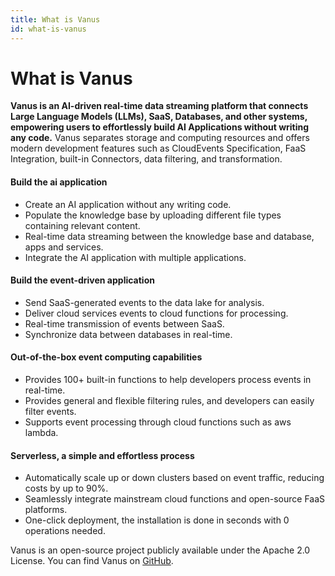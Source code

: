 ```yaml
---
title: What is Vanus
id: what-is-vanus
---
```


# What is Vanus

**Vanus is an AI-driven real-time data streaming platform that connects Large Language Models (LLMs), SaaS, Databases, and other systems, empowering users to effortlessly build AI Applications without writing any code.** Vanus separates storage and computing resources and offers modern development features such as CloudEvents Specification, FaaS Integration, built-in Connectors, data filtering, and transformation.

#### Build the ai application
* Create an AI application without any writing code.
* Populate the knowledge base by uploading different file types containing relevant content.
* Real-time data streaming between the knowledge base and database, apps and services.  
* Integrate the AI application with multiple applications.

#### Build the event-driven application
* Send SaaS-generated events to the data lake for analysis.
* Deliver cloud services events to cloud functions for processing.
* Real-time transmission of events between SaaS.
* Synchronize data between databases in real-time.

#### Out-of-the-box event computing capabilities
* Provides 100+ built-in functions to help developers process events in real-time.
* Provides general and flexible filtering rules, and developers can easily filter events.
* Supports event processing through cloud functions such as aws lambda.

#### Serverless, a simple and effortless process
* Automatically scale up or down clusters based on event traffic, reducing costs by up to 90%.
* Seamlessly integrate mainstream cloud functions and open-source FaaS platforms.
* One-click deployment, the installation is done in seconds with 0 operations needed.

Vanus is an open-source project publicly available under the Apache 2.0 License. You can find Vanus on [GitHub](https://github.com/vanus-labs/vanus).
